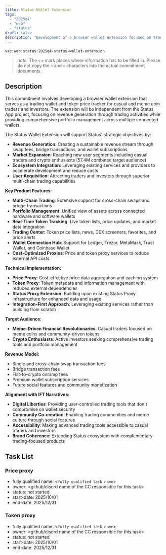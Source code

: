 ```yaml
---
title: Status Wallet Extension
tags:
  - "2025q4"
  - "web"
  - "status"
draft: false
description: "Development of a browser wallet extension focused on trading and investor utility, featuring multi-chain swaps, portfolio management, and real-time token tracking with cost-optimized proxy services."
---
```


`vac:web:status:2025q4-status-wallet-extension`

> *note*: The `<` `>` mark places where information has to be filled in. Please do not copy the `<` and `>` characters into the actual commitment documents.
## Description

This commitment involves developing a browser wallet extension that serves as a trading wallet and token price tracker for casual and meme coin traders and investors. The extension will be independent from the Status App project, focusing on revenue generation through trading activities while providing comprehensive portfolio management across multiple connected wallets.

The Status Wallet Extension will support Status' strategic objectives by:
- **Revenue Generation**: Creating a sustainable revenue stream through swap fees, bridge transactions, and wallet subscriptions
- **Market Expansion**: Reaching new user segments including casual traders and crypto enthusiasts (57.4M combined target audience)
- **Ecosystem Integration**: Leveraging existing services and providers to accelerate development and reduce costs
- **User Acquisition**: Attracting traders and investors through superior multi-chain trading capabilities

**Key Product Features:**
- **Multi-Chain Trading**: Extensive support for cross-chain swaps and bridge transactions
- **Portfolio Management**: Unified view of assets across connected hardware and software wallets
- **Real-Time Token Tracking**: Live token lists, price updates, and market data integration
- **Trading Center**: Token price lists, news, DEX screeners, favorites, and price alerts
- **Wallet Connection Hub**: Support for Ledger, Trezor, MetaMask, Trust Wallet, and Coinbase Wallet
- **Cost-Optimized Proxies**: Price and token proxy services to reduce external API costs

**Technical Implementation:**
- **Price Proxy**: Cost-effective price data aggregation and caching system
- **Token Proxy**: Token metadata and information management with reduced external dependencies
- **Status Proxy Extension**: Building upon existing Status Proxy infrastructure for enhanced data and usage
- **Integration-First Approach**: Leveraging existing services rather than building from scratch

**Target Audience:**
- **Meme-Driven Financial Revolutionaries**: Casual traders focused on meme coins and community-driven tokens
- **Crypto Enthusiasts**: Active investors seeking comprehensive trading tools and portfolio management

**Revenue Model:**
- Single and cross-chain swap transaction fees
- Bridge transaction fees
- Fiat-to-crypto onramp fees
- Premium wallet subscription services
- Future social features and community monetization

**Alignment with IFT Narratives:**
- **Digital Liberties**: Providing user-controlled trading tools that don't compromise on wallet security
- **Community Co-creation**: Enabling trading communities and meme culture through social features
- **Accessibility**: Making advanced trading tools accessible to casual traders and investors
- **Brand Coherence**: Extending Status ecosystem with complementary trading-focused products


## Task List

### Price proxy

* fully qualified name: <`fully qualified task name`>
* owner: <github/disord name of the CC responsible for this task>
* status: not started
* start-date: 2025/10/01
* end-date: 2025/12/31


### Token proxy

* fully qualified name: <`fully qualified task name`>
* owner: <github/disord name of the CC responsible for this task>
* status: not started
* start-date: 2025/10/01
* end-date: 2025/12/31

